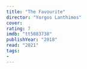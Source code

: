 ```yaml
---
title: "The Favourite"
director: "Yorgos Lanthimos"
cover: 
rating: 7
imdb: "tt5083738"
publishYear: "2018"
read: "2021"
tags:
- 
---
```

